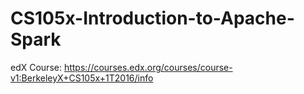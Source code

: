 # CS105x-Introduction-to-Apache-Spark

edX Course: https://courses.edx.org/courses/course-v1:BerkeleyX+CS105x+1T2016/info
